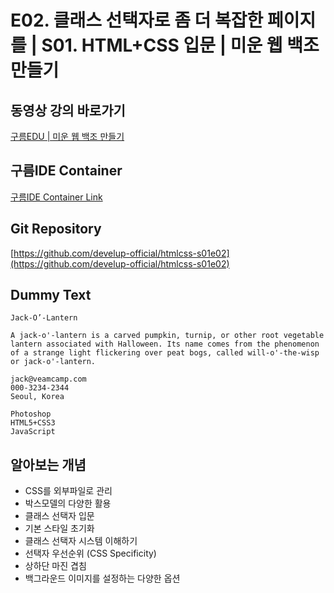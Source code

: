 #  E02. 클래스 선택자로 좀 더 복잡한 페이지를 | S01. HTML+CSS 입문 | 미운 웹 백조만들기

## 동영상 강의 바로가기
[구름EDU | 미운 웹 백조 만들기](https://edu.goorm.io/learn/lecture/16783/%EB%AF%B8%EC%9A%B4-%EC%9B%B9-%EB%B0%B1%EC%A1%B0-%EB%A7%8C%EB%93%A4%EA%B8%B0-html-css)

## 구름IDE Container
[구름IDE Container Link](https://goor.me/E5efv)

## Git Repository
[https://github.com/develup-official/htmlcss-s01e02](https://github.com/develup-official/htmlcss-s01e02)

## Dummy Text
```
Jack-O’-Lantern

A jack-o'-lantern is a carved pumpkin, turnip, or other root vegetable lantern associated with Halloween. Its name comes from the phenomenon of a strange light flickering over peat bogs, called will-o'-the-wisp or jack-o'-lantern.

jack@veamcamp.com
000-3234-2344
Seoul, Korea

Photoshop
HTML5+CSS3
JavaScript
```

## 알아보는 개념
- CSS를 외부파일로 관리
- 박스모델의 다양한 활용
- 클래스 선택자 입문
- 기본 스타일 초기화
- 클래스 선택자 시스템 이해하기
- 선택자 우선순위 (CSS Specificity)
- 상하단 마진 겹침
- 백그라운드 이미지를 설정하는 다양한 옵션
